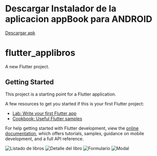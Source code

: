# Descargar Instalador de la aplicacion appBook para ANDROID
[Descargar apk](/apk/app-release.apk)


# flutter_applibros

A new Flutter project.

## Getting Started

This project is a starting point for a Flutter application.

A few resources to get you started if this is your first Flutter project:

- [Lab: Write your first Flutter app](https://docs.flutter.dev/get-started/codelab)
- [Cookbook: Useful Flutter samples](https://docs.flutter.dev/cookbook)

For help getting started with Flutter development, view the
[online documentation](https://docs.flutter.dev/), which offers tutorials,
samples, guidance on mobile development, and a full API reference.

![Listado de libros](assets/screenshot/01.png)
![Detalle del libro](assets/screenshot/02.png)
![Formulario](assets/screenshot/03.png)
![Modal](assets/screenshot/04.png)
